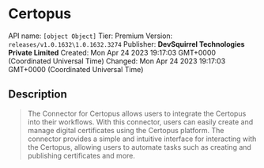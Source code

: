 # Certopus
API name: `[object Object]`
Tier: Premium
Version: `releases/v1.0.1632\1.0.1632.3274`
Publisher: **DevSquirrel Technologies Private Limited**
Created: Mon Apr 24 2023 19:17:03 GMT+0000 (Coordinated Universal Time)
Changed: Mon Apr 24 2023 19:17:03 GMT+0000 (Coordinated Universal Time)

## Description
> The Connector for Certopus allows users to integrate the Certopus into their workflows. With this connector, users can easily create and manage digital certificates using the Certopus platform. The connector provides a simple and intuitive interface for interacting with the Certopus, allowing users to automate tasks such as creating and publishing certificates and more.
